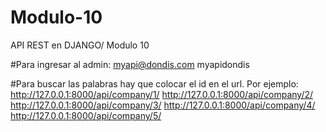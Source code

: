 # Modulo-10
API REST en DJANGO/ Modulo 10

#Para ingresar al admin:
myapi@dondis.com
myapidondis

#Para buscar las palabras hay que colocar el id en el url. Por ejemplo:
http://127.0.0.1:8000/api/company/1/
http://127.0.0.1:8000/api/company/2/
http://127.0.0.1:8000/api/company/3/
http://127.0.0.1:8000/api/company/4/
http://127.0.0.1:8000/api/company/5/

